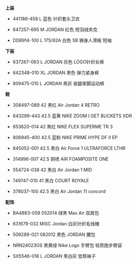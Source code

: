 **上装**

- 441186-458 L 蓝色 针织套头卫衣

- 647257-695 M JORDAN 红色 短羽绒夹克

- DD8914-100 L 175/92A 白色 SB 狮身人滑板 短袖


**下装**

- 637267-063 L JORDAN 灰色 LOGO针织长裤

- 642348-010 XL JORDAN 黑色 弹力紧身裤

- 809475-010 L JORDAN 黑灰 收腿束脚运动裤


**鞋**

- 308497-089 42 黑红 Air Jordan 4 RETRO

- 643299-443 42.5 蓝黄 NIKE ZOOM I GET BUCKETS XDR

- 653620-014 42 黑红 NIKE FLEX SUPERME TR 3

- 806945-400 42.5 蓝粉 NIKE PRIME HYPE DF II EP

- 845052-001 42.5 黑白 Air Force 1 ULTRAFORCE LTHR

- 314996-007 42.5 铜喷 AIR FOAMPOSITE ONE

- 554724-038 42 黑白 Air Jordan 1 MID

- 749747-010 41 黑白 COURT ROYALE

- 378037-100 42.5 黑白 Air Jordan 11 concord


**配饰**

- BA4883-058 052014 绿黑 Max Air 双肩包

- 631679-032 MISC Jordan 白灰针织毛线帽

- 509289-021 082012 黑色 JORDAN 腰包

- NRN24023OS 黑黄绿 Nike Logo 手臂包 轻质跑步臂袋

- SX5546-018 L JORDAN 黑白灰 低帮袜子
